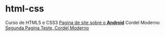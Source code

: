# html-css
 Curso de HTML5 e CSS3
<a href="https://alicelimag.github.io/html-css/exercicios/d010/desafio.html" > Pagina de site sobre o <strong>Android</strong></a>
Cordel Moderno
<a href="https://alicelimag.github.io/html-css/exercicios/d012/index.html"> Segunda Pagina Teste, Cordel Moderno</a>